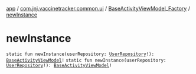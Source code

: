 [app](../../index.md) / [com.jnj.vaccinetracker.common.ui](../index.md) / [BaseActivityViewModel_Factory](index.md) / [newInstance](./new-instance.md)

# newInstance

`static fun newInstance(userRepository: `[`UserRepository`](../../com.jnj.vaccinetracker.common.data.repositories/-user-repository/index.md)`!): `[`BaseActivityViewModel`](../-base-activity-view-model/index.md)`!`
`static fun newInstance(userRepository: `[`UserRepository`](../../com.jnj.vaccinetracker.common.data.repositories/-user-repository/index.md)`!): `[`BaseActivityViewModel`](../-base-activity-view-model/index.md)`!`